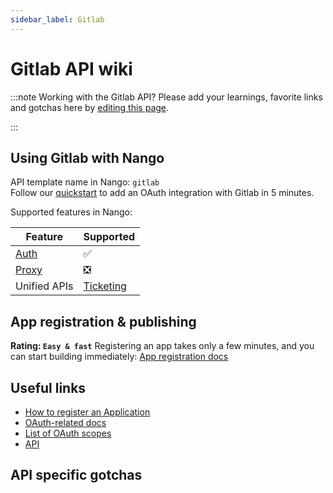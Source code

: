 ```yaml
---
sidebar_label: Gitlab
---
```


# Gitlab API wiki

:::note Working with the Gitlab API?
Please add your learnings, favorite links and gotchas here by [editing this page](https://github.com/nangohq/nango/tree/master/docs/docs/providers/gitlab.md).

:::

## Using Gitlab with Nango
API template name in Nango: `gitlab`  
Follow our [quickstart](../quickstart.md) to add an OAuth integration with Gitlab in 5 minutes.

Supported features in Nango:

| Feature                            | Supported                                           |
| ---------------------------------- | --------------------------------------------------- |
| [Auth](/nango-auth/core-concepts)  | ✅                                                  |
| [Proxy](/nango-unified-apis/proxy) | ❎                                                  |
| Unified APIs                       | [Ticketing](/nango-unified-apis/ticketing/overview) |

## App registration & publishing

**Rating: `Easy & fast`**
Registering an app takes only a few minutes, and you can start building immediately: [App registration docs](https://docs.gitlab.com/ee/integration/oauth_provider.html)



## Useful links

- [How to register an Application](https://docs.gitlab.com/ee/integration/oauth_provider.html)
- [OAuth-related docs](https://docs.gitlab.com/ee/api/oauth2.html#authorization-code-flow)
- [List of OAuth scopes](https://docs.gitlab.com/ee/integration/oauth_provider.html)
- [API](https://docs.gitlab.com/ee/api/rest/)


## API specific gotchas

